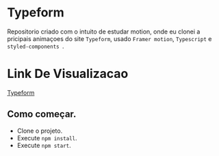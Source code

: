 # Typeform 
 Repositorio criado com o intuito de estudar motion, onde eu clonei a pricipais animaçoes do site `Typeform`, usado `Framer motion`, `Typescript` e `styled-components
`.

# Link De Visualizacao

[Typeform](https://typeform-ui.vercel.app/)

## Como começar.
- Clone o projeto.
- Execute `npm install`.
- Execute `npm start`.
